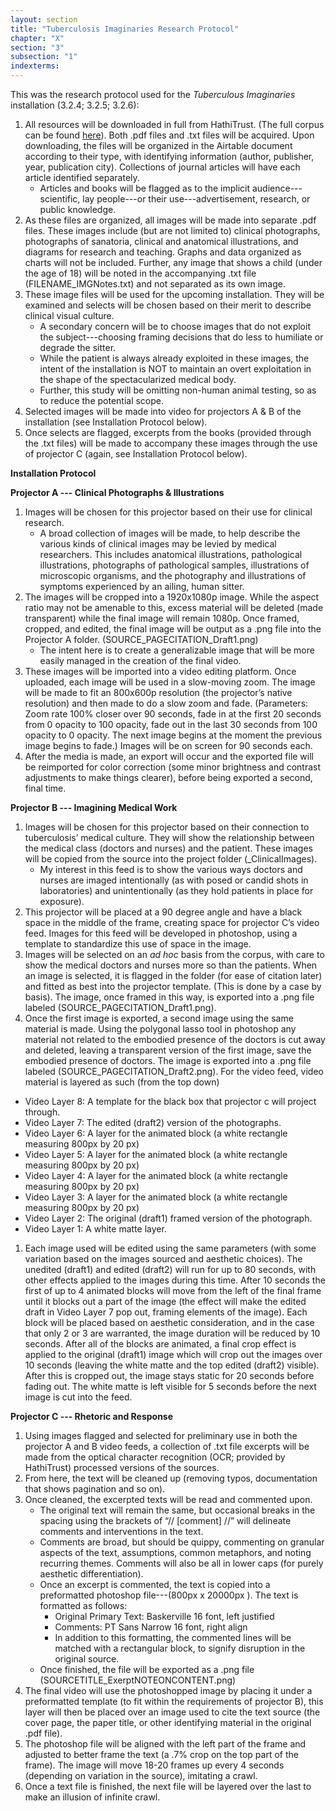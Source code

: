 ```yaml
---
layout: section
title: "Tuberculosis Imaginaries Research Protocol"
chapter: "X"
section: "3"
subsection: "1"
indexterms: 
---
```


This was the research protocol used for the *Tuberculous Imaginaries* installation (3.2.4; 3.2.5; 3.2.6):

1. All resources will be downloaded in full from HathiTrust. (The full corpus can be found [here](https://babel.hathitrust.org/cgi/mb?a=listis&c=441640771)). Both .pdf files and .txt files will be acquired. Upon downloading, the files will be organized in the Airtable document according to their type, with identifying information (author, publisher, year, publication city). Collections of journal articles will have each article identified separately.
    * Articles and books will be flagged as to the implicit audience---scientific, lay people---or their use---advertisement, research, or public knowledge.
2. As these files are organized, all images will be made into separate .pdf files. These images include (but are not limited to) clinical photographs, photographs of sanatoria, clinical and anatomical illustrations, and diagrams for research and teaching. Graphs and data organized as charts will not be included. Further, any image that shows a child (under the age of 18) will be noted in the accompanying .txt file (FILENAME\_IMGNotes.txt) and not separated as its own image.
3. These image files will be used for the upcoming installation. They will be examined and selects will be chosen based on their merit to describe clinical visual culture.
    * A secondary concern will be to choose images that do not exploit the subject---choosing framing decisions that do less to humiliate or degrade the sitter.
    * While the patient is always already exploited in these images, the intent of the installation is NOT to maintain an overt exploitation in the shape of the spectacularized medical body.
    * Further, this study will be omitting non-human animal testing, so as to reduce the potential scope.
4. Selected images will be made into video for projectors A & B of the installation (see Installation Protocol below).
5. Once selects are flagged, excerpts from the books (provided through the .txt files) will be made to accompany these images through the use of projector C (again, see Installation Protocol below).

**Installation Protocol**

**Projector A --- Clinical Photographs & Illustrations**

1. Images will be chosen for this projector based on their use for clinical research.
    * A broad collection of images will be made, to help describe the various kinds of clinical images may be levied by medical researchers. This includes anatomical illustrations, pathological illustrations, photographs of pathological samples, illustrations of microscopic organisms, and the photography and illustrations of symptoms experienced by an ailing, human sitter.
2. The images will be cropped into a 1920x1080p image. While the aspect ratio may not be amenable to this, excess material will be deleted (made transparent) while the final image will remain 1080p. Once framed, cropped, and edited, the final image will be output as a .png file into the Projector A folder. (SOURCE\_PAGECITATION\_Draft1.png)
    * The intent here is to create a generalizable image that will be more easily managed in the creation of the final video.
3. These images will be imported into a video editing platform. Once uploaded, each image will be used in a slow-moving zoom. The image will be made to fit an 800x600p resolution (the projector’s native resolution) and then made to do a slow zoom and fade. (Parameters: Zoom rate 100% closer over 90 seconds, fade in at the first 20 seconds from 0 opacity to 100 opacity, fade out in the last 30 seconds from 100 opacity to 0 opacity. The next image begins at the moment the previous image begins to fade.) Images will be on screen for 90 seconds each.
4. After the media is made, an export will occur and the exported file will be reimported for color correction (some minor brightness and contrast adjustments to make things clearer), before being exported a second, final time.

**Projector B --- Imagining Medical Work**

1. Images will be chosen for this projector based on their connection to tuberculosis’ medical culture. They will show the relationship between the medical class (doctors and nurses) and the patient. These images will be copied from the source into the project folder (\_ClinicalImages).
    * My interest in this feed is to show the various ways doctors and nurses are imaged intentionally (as with posed or candid shots in laboratories) and unintentionally (as they hold patients in place for exposure).
2. This projector will be placed at a 90 degree angle and have a black space in the middle of the frame, creating space for projector C’s video feed. Images for this feed will be developed in photoshop, using a template to standardize this use of space in the image.
3. Images will be selected on an *ad hoc* basis from the corpus, with care to show the medical doctors and nurses more so than the patients. When an image is selected, it is flagged in the folder (for ease of citation later) and fitted as best into the projector template. (This is done by a case by basis). The image, once framed in this way, is exported into a .png file labeled (SOURCE\_PAGECITATION\_Draft1.png).
4. Once the first image is exported, a second image using the same material is made. Using the polygonal lasso tool in photoshop any material not related to the embodied presence of the doctors is cut away and deleted, leaving a transparent version of the first image, save the embodied presence of doctors. The image is exported into a .png file labeled (SOURCE\_PAGECITATION\_Draft2.png). For the video feed, video material is layered as such (from the top down)
* Video Layer 8: A template for the black box that projector c will project through.
* Video Layer 7: The edited (draft2) version of the photographs.
* Video Layer 6: A layer for the animated block (a white rectangle measuring 800px by 20 px)
* Video Layer 5: A layer for the animated block (a white rectangle measuring 800px by 20 px)
* Video Layer 4: A layer for the animated block (a white rectangle measuring 800px by 20 px)
* Video Layer 3: A layer for the animated block (a white rectangle measuring 800px by 20 px)
* Video Layer 2: The original (draft1) framed version of the photograph.
* Video Layer 1: A white matte layer.

	
1. Each image used will be edited using the same parameters (with some variation based on the images sourced and aesthetic choices). The unedited (draft1) and edited (draft2) will run for up to 80 seconds, with other effects applied to the images during this time. After 10 seconds the first of up to 4 animated blocks will move from the left of the final frame until it blocks out a part of the image (the effect will make the edited draft in Video Layer 7 pop out, framing elements of the image). Each block will be placed based on aesthetic consideration, and in the case that only 2 or 3 are warranted, the image duration will be reduced by 10 seconds. After all of the blocks are animated, a final crop effect is applied to the original (draft1) image which will crop out the images over 10 seconds (leaving the white matte and the top edited (draft2) visible). After this is cropped out, the image stays static for 20 seconds before fading out. The white matte is left visible for 5 seconds before the next image is cut into the feed.

**Projector C --- Rhetoric and Response**

1. Using images flagged and selected for preliminary use in both the projector A and B video feeds, a collection of .txt file excerpts will be made from the optical character recognition (OCR; provided by HathiTrust) processed versions of the sources.
2. From here, the text will be cleaned up (removing typos, documentation that shows pagination and so on).
3. Once cleaned, the excerpted texts will be read and commented upon.
    * The original text will remain the same, but occasional breaks in the spacing using the brackets of “// [comment] //” will delineate comments and interventions in the text.
    * Comments are broad, but should be quippy, commenting on granular aspects of the text, assumptions, common metaphors, and noting recurring themes. Comments will also be all in lower caps (for purely aesthetic differentiation).
    * Once an excerpt is commented, the text is copied into a preformatted photoshop file---(800px x 20000px ). The text is formatted as follows:
        * Original Primary Text: Baskerville 16 font, left justified
        * Comments: PT Sans Narrow 16 font, right align
        * In addition to this formatting, the commented lines will be matched with a rectangular block, to signify disruption in the original source.
    * Once finished, the file will be exported as a .png file (SOURCETITLE\_ExerptNOTEONCONTENT.png)
4. The final video will use the photoshopped image by placing it under a preformatted template (to fit within the requirements of projector B), this layer will then be placed over an image used to cite the text source (the cover page, the paper title, or other identifying material in the original .pdf file).
5. The photoshop file will be aligned with the left part of the frame and adjusted to better frame the text (a .7% crop on the top part of the frame). The image will move 18-20 frames up every 4 seconds (depending on variation in the source), imitating a crawl.
6. Once a text file is finished, the next file will be layered over the last to make an illusion of infinite crawl.
